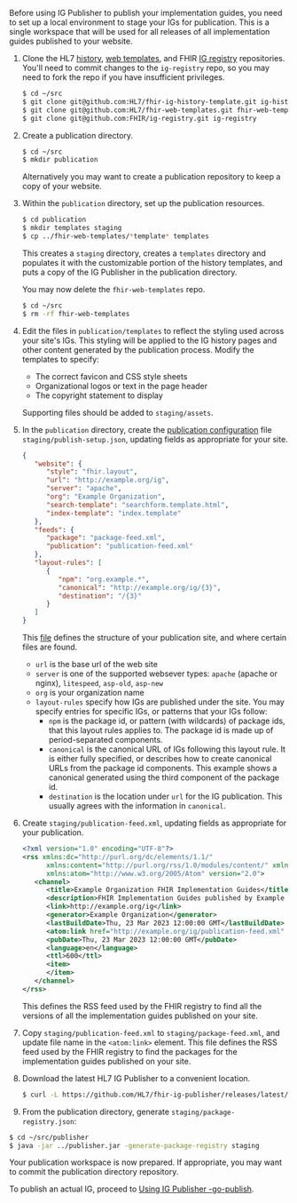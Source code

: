 Before using IG Publisher to publish your implementation guides, you need to set up a local environment to stage your IGs for publication. This is a single workspace that will be used for all releases of all implementation guides published to your website.

1. Clone the HL7 [history](https://github.com/HL7/fhir-ig-history-template), [web templates](https://github.com/HL7/fhir-web-templates), and FHIR [IG registry](https://github.com/FHIR/ig-registry) repositories. You'll need to commit changes to the `ig-registry` repo, so you may need to fork the repo if you have insufficient privileges.

   ```sh
   $ cd ~/src
   $ git clone git@github.com:HL7/fhir-ig-history-template.git ig-history
   $ git clone git@github.com:HL7/fhir-web-templates.git fhir-web-templates
   $ git clone git@github.com:FHIR/ig-registry.git ig-registry
   ```

3. Create a publication directory.

   ```sh
   $ cd ~/src
   $ mkdir publication
   ```

   Alternatively you may want to create a publication repository to keep a copy of your website.

4. Within the `publication` directory, set up the publication resources.

   ```sh
   $ cd publication
   $ mkdir templates staging
   $ cp ../fhir-web-templates/*template* templates
   ```

   This creates a `staging` directory, creates a `templates` directory and populates it with the customizable portion of the history templates, and puts a copy of the IG Publisher in the publication directory.

   You may now delete the `fhir-web-templates` repo.

   ```sh
   $ cd ~/src
   $ rm -rf fhir-web-templates
   ```

5. Edit the files in `publication/templates` to reflect the styling used across your site's IGs. This styling will be applied to the IG history pages and other content generated by the publication process. Modify the templates to specify:
   
   * The correct favicon and CSS style sheets
   * Organizational logos or text in the page header
   * The copyright statement to display

   Supporting files should be added to `staging/assets`.

6. In the `publication` directory, create the [publication configuration](https://confluence.hl7.org/display/FHIR/Maintaining+a+FHIR+IG+Publication) file `staging/publish-setup.json`, updating fields as appropriate for your site.

   ```json
   {
      "website": {
         "style": "fhir.layout",
         "url": "http://example.org/ig",
         "server": "apache",
         "org": "Example Organization",
         "search-template": "searchform.template.html",
         "index-template": "index.template"
      },
      "feeds": {
         "package": "package-feed.xml",
         "publication": "publication-feed.xml"
      },
      "layout-rules": [
         {
            "npm": "org.example.*",
            "canonical": "http://example.org/ig/{3}",
            "destination": "/{3}"
         }
      ]
   }
   ```

   This [file](https://confluence.hl7.org/pages/viewpage.action?pageId=81027536#MaintainingaFHIRIGPublication-Documentationforpublish-setup.json) defines the structure of your publication site, and where certain files are found.

   * `url` is the base url of the web site
   * `server` is one of the supported websever types: `apache` (apache or nginx), `litespeed`, `asp-old`, `asp-new`
   * `org` is your organization name
   * `layout-rules` specify how IGs are published under the site. You may specify entries for specific IGs, or patterns that your IGs follow:
      * `npm` is the package id, or pattern (with wildcards) of package ids, that this layout rules applies to. The package id is made up of period-separated components.
      * `canonical` is the canonical URL of IGs following this layout rule. It is either fully specified, or describes how to create canonical URLs from the package id components. This example shows a canonical generated using the third component of the package id.
      * `destination` is the location under `url` for the IG publication. This usually agrees with the information in `canonical`.

7. Create `staging/publication-feed.xml`, updating fields as appropriate for your publication.

   ```xml
   <?xml version="1.0" encoding="UTF-8"?>
   <rss xmlns:dc="http://purl.org/dc/elements/1.1/"
         xmlns:content="http://purl.org/rss/1.0/modules/content/" xmlns:fhir="http://hl7.org/fhir/feed"
         xmlns:atom="http://www.w3.org/2005/Atom" version="2.0">
      <channel>
         <title>Example Organization FHIR Implementation Guides</title>
         <description>FHIR Implementation Guides published by Example Organization</description>
         <link>http://example.org/ig</link>
         <generator>Example Organization</generator>
         <lastBuildDate>Thu, 23 Mar 2023 12:00:00 GMT</lastBuildDate>
         <atom:link href="http://example.org/ig/publication-feed.xml" rel="self" type="application/rss+xml" />
         <pubDate>Thu, 23 Mar 2023 12:00:00 GMT</pubDate>
         <language>en</language>
         <ttl>600</ttl>
         <item>
         </item>
      </channel>
   </rss>
   ```

   This defines the RSS feed used by the FHIR registry to find all the versions of all the implementation guides published on your site.

8. Copy `staging/publication-feed.xml` to `staging/package-feed.xml`, and update file name in the `<atom:link>` element. This file defines the RSS feed used by the FHIR registry to find the packages for the implementation guides published on your site.

9. Download the latest HL7 IG Publisher to a convenient location.

   ```sh
   $ curl -L https://github.com/HL7/fhir-ig-publisher/releases/latest/download/publisher.jar -o ~/src/publisher.jar
   ```

10. From the publication directory, generate `staging/package-registry.json`:

   ```sh
   $ cd ~/src/publisher
   $ java -jar ../publisher.jar -generate-package-registry staging
   ```

Your publication workspace is now prepared. If appropriate, you may want to commit the publication directory repository.

To publish an actual IG, proceed to [Using IG Publisher -go-publish](./publication.html).
